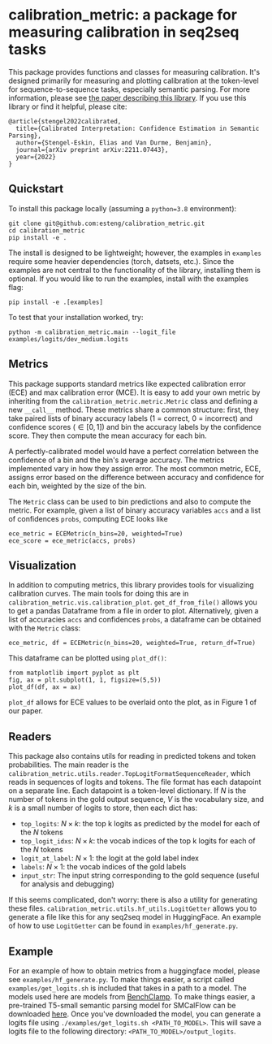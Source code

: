 # calibration_metric: a package for measuring calibration in seq2seq tasks

This package provides functions and classes for measuring calibration. It's designed primarily for measuring and plotting calibration at the token-level for sequence-to-sequence tasks, especially semantic parsing. 
For more information, please see [the paper describing this library](https://arxiv.org/abs/2211.07443). If you use this library or find it helpful, please cite: 

```
@article{stengel2022calibrated,
  title={Calibrated Interpretation: Confidence Estimation in Semantic Parsing},
  author={Stengel-Eskin, Elias and Van Durme, Benjamin},
  journal={arXiv preprint arXiv:2211.07443},
  year={2022}
}
``` 

## Quickstart 
To install this package locally (assuming a `python=3.8` environment): 

```
git clone git@github.com:esteng/calibration_metric.git 
cd calibration_metric
pip install -e .
```

The install is designed to be lightweight; however, the examples in `examples` require some heavier dependencies (torch, datsets, etc.). 
Since the examples are not central to the functionality of the library, installing them is optional. 
If you would like to run the examples, install with the examples flag: 

```
pip install -e .[examples]
```

To test that your installation worked, try:

```
python -m calibration_metric.main --logit_file examples/logits/dev_medium.logits
```


## Metrics
This package supports standard metrics like expected calibration error (ECE) and max calibration error (MCE). 
It is easy to add your own metric by inheriting from the `calibration_metric.metric.Metric` class and defining a new `__call__` method. 
These metrics share a common structure: first, they take paired lists of binary accuracy labels (1 = correct, 0 = incorrect) and confidence scores ($\in [0,1]$)
and bin the accuracy labels by the confidence score. They then compute the mean accuracy for each bin.

A perfectly-calibrated model would have a perfect correlation between the confidence of a bin and the bin's average accuracy. 
The metrics implemented vary in how they assign error. The most common metric, ECE, assigns error based on the difference between accuracy and confidence for each bin, weighted by the size of the bin. 

The `Metric` class can be used to bin predictions and also to compute the metric. 
For example, given a list of binary accuracy variables `accs` and a list of confidences `probs`, computing ECE looks like 

```
ece_metric = ECEMetric(n_bins=20, weighted=True)
ece_score = ece_metric(accs, probs)
```

## Visualization
In addition to computing metrics, this library provides tools for visualizing calibration curves. 
The main tools for doing this are in `calibration_metric.vis.calibration_plot`. 
`get_df_from_file()` allows you to get a pandas Dataframe from a file in order to plot. Alternatively, given a list of accuracies `accs` and confidences `probs`, a dataframe can be obtained with the `Metric` class: 

```
ece_metric, df = ECEMetric(n_bins=20, weighted=True, return_df=True)
```

This dataframe can be plotted using `plot_df()`: 

```
from matplotlib import pyplot as plt 
fig, ax = plt.subplot(1, 1, figsize=(5,5))
plot_df(df, ax = ax)
```

`plot_df` allows for ECE values to be overlaid onto the plot, as in Figure 1 of our paper. 

## Readers
This package also contains utils for reading in predicted tokens and token probabilities. 
The main reader is the `calibration_metric.utils.reader.TopLogitFormatSequenceReader`, which reads in sequences of logits and tokens.
The file format has each datapoint on a separate line. Each datapoint is a token-level dictionary. If $N$ is the number of tokens in the gold output sequence, $V$ is the vocabulary size, and $k$ is a small number of logits to store, then each dict has:
 - `top_logits`: $N \times k$: the top k logits as predicted by the model for each of the $N$ tokens 
 - `top_logit_idxs`: $N \times k$: the vocab indices of the top k logits for each of the $N$ tokens
 - `logit_at_label`: $N \times 1$: the logit at the gold label index
 - `labels`: $N \times 1$: the vocab indices of the gold labels 
 - `input_str`: The input string corresponding to the gold sequence (useful for analysis and debugging)

 If this seems complicated, don't worry: there is also a utility for generating these files.
 `calibration_metric.utils.hf_utils.LogitGetter` allows you to generate a file like this for any seq2seq model in HuggingFace. 
 An example of how to use `LogitGetter` can be found in `examples/hf_generate.py`.


 ## Example
 For an example of how to obtain metrics from a huggingface model, please see `examples/hf_generate.py`. 
 To make things easier, a script called `examples/get_logits.sh` is included that takes in a path to a model. 
 The models used here are models from [BenchClamp](https://github.com/microsoft/semantic_parsing_with_constrained_lm). 
 To make things easier, a pre-trained T5-small semantic parsing model for SMCalFlow can be downloaded [here](https://nlp.jhu.edu/semantic_parsing_calibration/t5_benchclamp_checkpoint_10000.tar.gz).
 Once you've downloaded the model, you can generate a logits file using `./examples/get_logits.sh <PATH_TO_MODEL>`. 
 This will save a logits file to the following directory: `<PATH_TO_MODEL>/output_logits`. 
